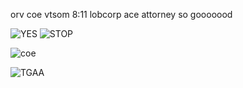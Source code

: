 orv coe vtsom 8:11 lobcorp ace attorney so gooooood


![YES](https://github.com/4th-wall/4th-wall/assets/130046893/54063150-c384-4104-ba79-f43ca2085921) ![STOP](https://github.com/4th-wall/4th-wall/assets/130046893/19082e0c-8090-4adf-92c3-2758db56f83b)

![coe](https://github.com/4th-wall/4th-wall/assets/130046893/a47c6bb0-f825-41c3-962e-4db0d3be5861)

![TGAA](https://github.com/4th-wall/4th-wall/assets/130046893/13a22e3f-4a49-402d-8a7b-631776a82447)
